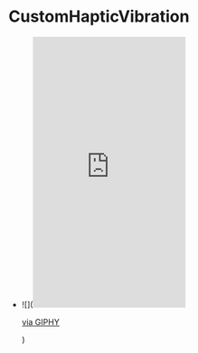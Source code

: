 # CustomHapticVibration

- ![](<iframe src="https://giphy.com/embed/Dz8KTtlGVQYGpDwAuw" width="270" height="480" frameBorder="0" class="giphy-embed" allowFullScreen></iframe><p><a href="https://giphy.com/gifs/Dz8KTtlGVQYGpDwAuw">via GIPHY</a></p>)
